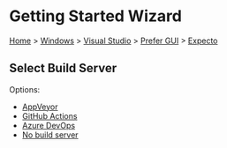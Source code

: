 <!--
GENERATED FILE - DO NOT EDIT
This file was generated by [MarkdownSnippets](https://github.com/SimonCropp/MarkdownSnippets).
Source File: /docs/mdsource/wiz/Windows_VisualStudio_Gui_Expecto.source.md
To change this file edit the source file and then run MarkdownSnippets.
-->

# Getting Started Wizard

[Home](/docs/wiz/readme.md) > [Windows](Windows.md) > [Visual Studio](Windows_VisualStudio.md) > [Prefer GUI](Windows_VisualStudio_Gui.md) > [Expecto](Windows_VisualStudio_Gui_Expecto.md)

## Select Build Server

Options:
 * [AppVeyor](Windows_VisualStudio_Gui_Expecto_AppVeyor.md)
 * [GitHub Actions](Windows_VisualStudio_Gui_Expecto_GitHubActions.md)
 * [Azure DevOps](Windows_VisualStudio_Gui_Expecto_AzureDevOps.md)
 * [No build server](Windows_VisualStudio_Gui_Expecto_None.md)
